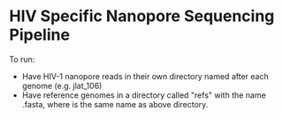 # HIV Specific Nanopore Sequencing Pipeline

To run: 
* Have HIV-1 nanopore reads in their own directory named after each genome (e.g. jlat_106) 
* Have reference genomes in a directory called "refs" with the name <genome>.fasta, where <genome> is the same name as above directory. 
